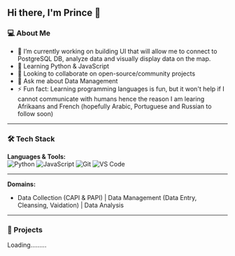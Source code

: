 ## Hi there, I'm Prince 👋

### 💻 About Me  
- 🔭 I’m currently working on building UI that will allow me to connect to PostgreSQL DB, analyze data and visually display data on the map.  
- 🌱 Learning Python & JavaScript
- 👯 Looking to collaborate on open-source/community projects  
- 💬 Ask me about Data Management  
- ⚡ Fun fact: Learning programming languages is fun, but it won't help if I cannot communicate with humans hence the reason I am learing Afrikaans and French (hopefully Arabic, Portuguese and Russian to follow soon)
  
---

### 🛠️ Tech Stack  
**Languages & Tools:**  
![Python](https://img.shields.io/badge/Python-3776AB?style=flat&logo=python&logoColor=white)
![JavaScript](https://img.shields.io/badge/JavaScript-F7DF1E?style=flat&logo=javascript&logoColor=black)
![Git](https://img.shields.io/badge/Git-F05032?style=flat&logo=git&logoColor=white)
![VS Code](https://img.shields.io/badge/VS_Code-007ACC?style=flat&logo=visual-studio-code&logoColor=white) 

---

**Domains:**  
- Data Collection (CAPI & PAPI) | Data Management (Data Entry, Cleansing, Vaidation) | Data Analysis 

---

### 🚀 Projects  
Loading.........

<!--
**seeisol/seeisol** is a ✨ _special_ ✨ repository because its `README.md` (this file) appears on your GitHub profile.

Here are some ideas to get you started:

- 🔭 I’m currently working on ...
- 🌱 I’m currently learning ...
- 👯 I’m looking to collaborate on ...
- 🤔 I’m looking for help with ...
- 💬 Ask me about ...
- 📫 How to reach me: ...
- 😄 Pronouns: ...
- ⚡ Fun fact: ...
-->
